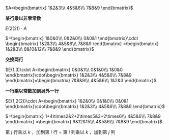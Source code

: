 $A=\begin{bmatrix}  
1&2&3\\\ 4&5&6\\\ 7&8&9  
\end{bmatrix}$  
  
**某行乘以非零常数**  
  
 $E(2(2))\cdot A$  
  
 $=\begin{bmatrix}  
1&0&0\\\ 0&2&0\\\ 0&0&1  
\end{bmatrix}\cdot  
\begin{bmatrix}  
1&2&3\\\ 4&5&6\\\ 7&8&9  
\end{bmatrix}  
=\begin{bmatrix}  
1&2&3\\\ 8&10&12\\\ 7&8&9  
\end{bmatrix}$  
  
**交换两行**  
  
 $E(1,3)\cdot A=\begin{bmatrix}  
0&0&1\\\ 0&1&0\\\ 1&0&0  
\end{bmatrix}\cdot\begin{bmatrix}  
1&2&3\\\ 4&5&6\\\ 7&8&9  
\end{bmatrix}=\begin{bmatrix}  
7&8&9\\\ 4&5&6\\\ 1&2&3  
\end{bmatrix}$  
  
**一行乘以常数加到另外一行**  
  
 $E(1,2(2))\cdot A=\begin{bmatrix}  
1&2&0\\\ 0&1&0\\\ 0&0&1  
\end{bmatrix}\cdot\begin{bmatrix}  
1&2&3\\\ 4&5&6\\\ 7&8&9  
\end{bmatrix}$  
  
 $=\begin{bmatrix}  
1+4\times2&2+2\times5&3+2\times6\\\ 4&5&6\\\ 7&8&9  
\end{bmatrix}  
=\begin{bmatrix}  
9&12&15\\\ 4&5&6\\\ 7&8&9  
\end{bmatrix}$  
  
第 $j$ 行乘以 $k$ ，加到第 $i$ 行 $=$ 第 $i$ 列乘以 $k$ ，加到第 $j$ 列  

